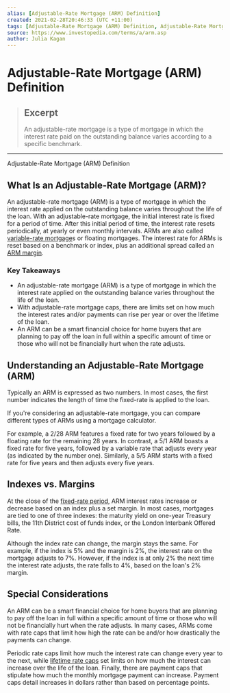 ```yaml
---
alias: [Adjustable-Rate Mortgage (ARM) Definition]
created: 2021-02-28T20:46:33 (UTC +11:00)
tags: [Adjustable-Rate Mortgage (ARM) Definition, Adjustable-Rate Mortgage (ARM) Definition]
source: https://www.investopedia.com/terms/a/arm.asp
author: Julia Kagan
---
```


# Adjustable-Rate Mortgage (ARM) Definition

> ## Excerpt
> An adjustable-rate mortgage is a type of mortgage in which the interest rate paid on the outstanding balance varies according to a specific benchmark.

---

Adjustable-Rate Mortgage (ARM) Definition
## What Is an Adjustable-Rate Mortgage (ARM)?

An adjustable-rate mortgage (ARM) is a type of mortgage in which the interest rate applied on the outstanding balance varies throughout the life of the loan. With an adjustable-rate mortgage, the initial interest rate is fixed for a period of time. After this initial period of time, the interest rate resets periodically, at yearly or even monthly intervals. ARMs are also called [variable-rate mortgage](https://www.investopedia.com/terms/v/variable-rate-mortgage.asp)s or floating mortgages. The interest rate for ARMs is reset based on a benchmark or index, plus an additional spread called an [ARM margin](https://www.investopedia.com/terms/a/armmargin.asp).

### Key Takeaways

-   An adjustable-rate mortgage (ARM) is a type of mortgage in which the interest rate applied on the outstanding balance varies throughout the life of the loan.
-   With adjustable-rate mortgage caps, there are limits set on how much the interest rates and/or payments can rise per year or over the lifetime of the loan.
-   An ARM can be a smart financial choice for home buyers that are planning to pay off the loan in full within a specific amount of time or those who will not be financially hurt when the rate adjusts.

## Understanding an Adjustable-Rate Mortgage (ARM)

Typically an ARM is expressed as two numbers. In most cases, the first number indicates the length of time the fixed-rate is applied to the loan.

If you're considering an adjustable-rate mortgage, you can compare different types of ARMs using a mortgage calculator. 

For example, a 2/28 ARM features a fixed rate for two years followed by a floating rate for the remaining 28 years. In contrast, a 5/1 ARM boasts a fixed rate for five years, followed by a variable rate that adjusts every year (as indicated by the number one). Similarly, a 5/5 ARM starts with a fixed rate for five years and then adjusts every five years.

## Indexes vs. Margins

At the close of the [fixed-rate period](https://www.investopedia.com/mortgage/mortgage-rates/fixed-versus-adjustable-rate/), ARM interest rates increase or decrease based on an index plus a set margin. In most cases, mortgages are tied to one of three indexes: the maturity yield on one-year Treasury bills, the 11th District cost of funds index, or the London Interbank Offered Rate.

Although the index rate can change, the margin stays the same. For example, if the index is 5% and the margin is 2%, the interest rate on the mortgage adjusts to 7%. However, if the index is at only 2% the next time the interest rate adjusts, the rate falls to 4%, based on the loan's 2% margin.

## Special Considerations

An ARM can be a smart financial choice for home buyers that are planning to pay off the loan in full within a specific amount of time or those who will not be financially hurt when the rate adjusts. In many cases, ARMs come with rate caps that limit how high the rate can be and/or how drastically the payments can change.

Periodic rate caps limit how much the interest rate can change every year to the next, while [lifetime rate caps](https://www.investopedia.com/terms/i/capstructure.asp) set limits on how much the interest can increase over the life of the loan. Finally, there are payment caps that stipulate how much the monthly mortgage payment can increase. Payment caps detail increases in dollars rather than based on percentage points.
